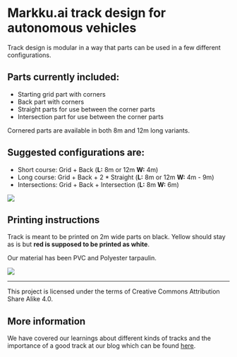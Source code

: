 Markku.ai track design for autonomous vehicles
====


Track design is modular in a way that parts can be used in a few different configurations.

## Parts currently included:

* Starting grid part with corners
* Back part with corners
* Straight parts for use between the corner parts
* Intersection part for use between the corner parts

Cornered parts are available in both 8m and 12m long variants.


## Suggested configurations are:

* Short course: Grid + Back (**L:** 8m or 12m **W:** 4m)
* Long course: Grid + Back + 2 * Straight (**L:** 8m or 12m **W:** 4m - 9m)
* Intersections: Grid + Back + Intersection (**L:** 8m **W:** 6m)

![](modular_track.gif)


## Printing instructions

Track is meant to be printed on 2m wide parts on black. Yellow should stay as is but **red is supposed to be printed as white**.

Our material has been PVC and Polyester tarpaulin.

![](printed_grid.png)

---

This project is licensed under the terms of Creative Commons Attribution Share Alike 4.0.

## More information

We have covered our learnings about different kinds of tracks and the importance of a good track at our blog which can be found [here](https://markku.ai/post/track/).

